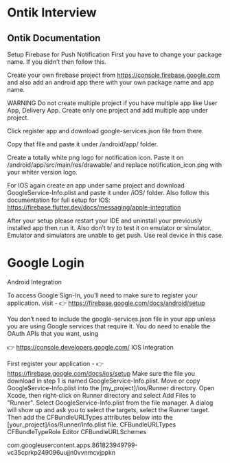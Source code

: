 # Ontik Interview


## Ontik Documentation

Setup Firebase for Push Notification
First you have to change your package name. If you didn’t then follow this.

Create your own firebase project from https://console.firebase.google.com and also add an android app there with your own package name and app name.

WARNING
Do not create multiple project if you have multiple app like User App, Delivery App. Create only one project and add multiple app under project.

Click register app and download google-services.json file from there.

Copy that file and paste it under <project>/android/app/ folder.

Create a totally white png logo for notification icon. Paste it on <project>/android/app/src/main/res/drawable/ and replace notification_icon.png with your whiter version logo.

For IOS again create an app under same project and download GoogleService-Info.plist and paste it under <project>/iOS/ folder. Also follow this documentation for full setup for IOS: https://firebase.flutter.dev/docs/messaging/apple-integration


After your setup please restart your IDE and uninstall your previously installed app then run it. Also don’t try to test it on emulator or simulator. Emulator and simulators are unable to get push. Use real device in this case.


# Google Login


Android Integration

To access Google Sign-In, you’ll need to make sure to register your application. visit - 👉 https://firebase.google.com/docs/android/setup

You don’t need to include the google-services.json file in your app unless you are using Google services that require it. You do need to enable the OAuth APIs that you want, using

👉 https://console.developers.google.com/
IOS Integration

First register your application - 👉 https://firebase.google.com/docs/ios/setup
Make sure the file you download in step 1 is named GoogleService-Info.plist.
Move or copy GoogleService-Info.plist into the [my_project]/ios/Runner directory.
Open Xcode, then right-click on Runner directory and select Add Files to "Runner".
Select GoogleService-Info.plist from the file manager.
A dialog will show up and ask you to select the targets, select the Runner target.
Then add the CFBundleURLTypes attributes below into the [your_project]/ios/Runner/Info.plist file.
<key>CFBundleURLTypes</key>
<array>
<dict>
<key>CFBundleTypeRole</key>
<string>Editor</string>
<key>CFBundleURLSchemes</key>
<array>
<!-- TODO Replace this value: -->
<!-- Copied from GoogleService-Info.plist key REVERSED_CLIENT_ID -->
<string>com.googleusercontent.apps.861823949799-vc35cprkp249096uujjn0vvnmcvjppkn</string>
</array>
</dict>
</array>